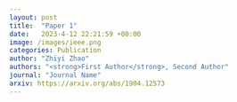 ```yaml
---
layout: post
title:  "Paper 1"
date:   2023-4-12 22:21:59 +00:00
image: /images/ieee.png
categories: Publication
author: "Zhiyi Zhao"
authors: "<strong>First Author</strong>, Second Author"
journal: "Journal Name"
arxiv: https://arxiv.org/abs/1904.12573
---
```

